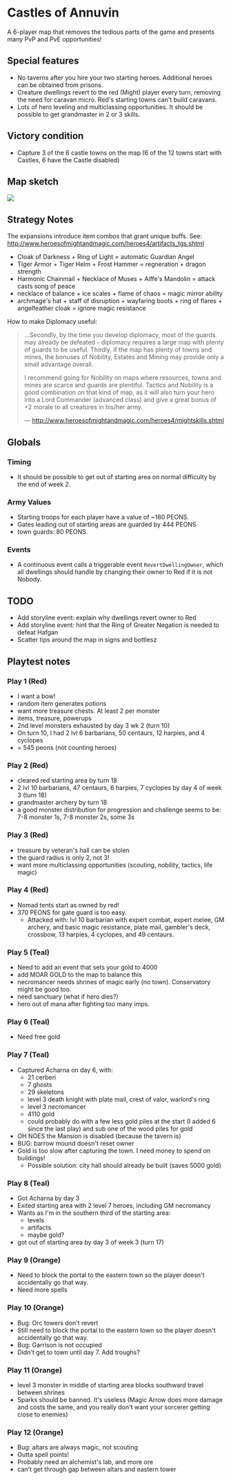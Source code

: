 # Castles of Annuvin

A 6-player map that removes the tedious parts of the game and presents many
PvP and PvE opportunities!

## Special features

- No taverns after you hire your two starting heroes. Additional heroes can be
  obtained from prisons.
- Creature dwellings revert to the red (Might) player every turn, removing the
  need for caravan micro. Red's starting towns can't build caravans.
- Lots of hero leveling and multiclassing opportunities. It should be possible
  to get grandmaster in 2 or 3 skills.

## Victory condition

- Capture 3 of the 6 castle towns on the map (6 of the 12 towns start with
  Castles, 6 have the Castle disabled)

## Map sketch

![](castles-of-annuvin-sketch.png)

## Strategy Notes

The expansions introduce item combos that grant unique buffs.
See: http://www.heroesofmightandmagic.com/heroes4/artifacts_tgs.shtml

- Cloak of Darkness + Ring of Light = automatic Guardian Angel
- Tiger Armor + Tiger Helm + Frost Hammer = regneration + dragon strength
- Harmonic Chainmail + Necklace of Muses + Aiffe's Mandolin = attack casts
  song of peace 
- necklace of balance + ice scales + flame of chaos = magic mirror ability
- archmage's hat + staff of disruption + wayfaring boots + ring of flares +
  angelfeather cloak = ignore magic resistance 

How to make Diplomacy useful:

> ...Secondly, by the time you develop diplomacy, most of the guards may already be defeated - diplomacy requires a large map with plenty of guards to be useful. Thirdly, if the map has plenty of towns and mines, the bonuses of Nobility, Estates and Mining may provide only a small advantage overall.
>
> I recommend going for Nobility on maps where resources, towns and mines are scarce and guards are plentiful. Tactics and Nobility is a good combination on that kind of map, as it will also turn your hero into a Lord Commander (advanced class) and give a great bonus of +2 morale to all creatures in his/her army.
>
> — http://www.heroesofmightandmagic.com/heroes4/mightskills.shtml

## Globals

### Timing

- It should be possible to get out of starting area on normal difficulty by the
  end of week 2.

### Army Values

- Starting troops for each player have a value of ~180 PEONS.
- Gates leading out of starting areas are guarded by 444 PEONS
- town guards: 80 PEONS.

### Events

- A continuous event calls a triggerable event `RevertDwellingOwner`, which all
  dwellings should handle by changing their owner to Red if it is not Nobody.

## TODO

- Add storyline event: explain why dwellings revert owner to Red
- Add storyline event: hint that the Ring of Greater Negation is needed to
  defeat Hafgan
- Scatter tips around the map in signs and bottlesz

## Playtest notes

### Play 1 (Red)

- I want a bow!
- random item generates potions
- want more treasure chests. At least 2 per monster
- items, treasure, powerups
- 2nd level monsters exhausted by day 3 wk 2 (turn 10)
- On turn 10, I had 2 lvl 6 barbarians, 50 centaurs, 12 harpies, and 4 cyclopes
- = 545 peons (not counting heroes)

### Play 2 (Red)

- cleared red starting area by turn 18
- 2 lvl 10 barbarians, 47 centaurs, 6 harpies, 7 cyclopes by day 4 of week 3 (turn 18)
- grandmaster archery by turn 18
- a good monster distribution for progression and challenge seems to be: 7-8 monster 1s, 7-8 monster 2s, some 3s

### Play 3 (Red)

- treasure by veteran's hall can be stolen
- the guard radius is only 2, not 3!
- want more multiclassing opportunities (scouting, nobility, tactics, life magic)

### Play 4 (Red)

- Nomad tents start as owned by red!
- 370 PEONS for gate guard is too easy.
  - Attacked with: lvl 10 barbarian with expert combat, expert melee, GM archery, and basic magic resistance, plate mail, gambler's deck, crossbow, 13 harpies, 4 cyclopes, and 49 centaurs.

### Play 5 (Teal)

- Need to add an event that sets your gold to 4000
- add MOAR GOLD to the map to balance this
- necromancer needs shrines of magic early (no town). Conservatory might be good too.
- need sanctuary (what if hero dies?)
- hero out of mana after fighting too many imps.

### Play 6 (Teal)

- Need free gold

### Play 7 (Teal)

- Captured Acharna on day 6, with:
  - 21 cerberi
  - 7 ghosts
  - 29 skeletons
  - level 3 death knight with plate mail, crest of valor, warlord's ring
  - level 3 necromancer
  - 4110 gold
  - could probably do with a few less gold piles at the start (I added 6 since the last play) and sub one of the wood piles for gold
- OH NOES the Mansion is disabled (because the tavern is)
- BUG: barrow mound doesn't reset owner
- Gold is too slow after capturing the town. I need money to spend on buildings!
  - Possible solution: city hall should already be built (saves 5000 gold)

### Play 8 (Teal)

- Got Acharna by day 3
- Exited starting area with 2 level 7 heroes, including GM necromancy
- Wants as I'm in the southern third of the starting area:
  - levels
  - artifacts
  - maybe gold?
- got out of starting area by day 3 of week 3 (turn 17)

### Play 9 (Orange)

- Need to block the portal to the eastern town so the player doesn't
  accidentally go that way.
- Need more spells

### Play 10 (Orange)

- Bug: Orc towers don't revert
- Still need to block the portal to the eastern town so the player doesn't
  accidentally go that way.
- Bug: Garrison is not occupied
- Didn't get to town until day 7. Add troughs?

### Play 11 (Orange)

- level 3 monster in middle of starting area blocks southward travel between
  shrines
- Sparks should be banned. It's useless (Magic Arrow does more damage and costs
  the same, and you really don't want your sorcerer getting close to enemies)

### Play 12 (Orange)

- Bug: altars are always magic, not scouting
- Outta spell points!
- Probably need an alchemist's lab, and more ore
- can't get through gap between altars and eastern tower